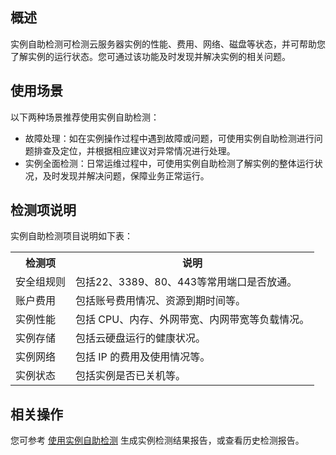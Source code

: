 ## 概述
实例自助检测可检测云服务器实例的性能、费用、网络、磁盘等状态，并可帮助您了解实例的运行状态。您可通过该功能及时发现并解决实例的相关问题。

## 使用场景
以下两种场景推荐使用实例自助检测：
- 故障处理：如在实例操作过程中遇到故障或问题，可使用实例自助检测进行问题排查及定位，并根据相应建议对异常情况进行处理。
- 实例全面检测：日常运维过程中，可使用实例自助检测了解实例的整体运行状况，及时发现并解决问题，保障业务正常运行。

## 检测项说明
实例自助检测项目说明如下表：

<table>
<tr>
<th>检测项</th> <th>说明</th>
</tr>
<tr>
<td>安全组规则</td> <td>包括22、3389、80、443等常用端口是否放通。</td>
</tr>
<tr>
<td>账户费用</td> <td>包括账号费用情况、资源到期时间等。</td>
</tr>
<tr>
<td>实例性能</td> <td>包括 CPU、内存、外网带宽、内网带宽等负载情况。</td>
</tr>
<tr>
<td>实例存储</td> <td>包括云硬盘运行的健康状况。</td>
</tr>
<tr>
<td>实例网络</td> <td>包括 IP 的费用及使用情况等。</td>
</tr>
<tr>
<td>实例状态</td> <td>包括实例是否已关机等。</td>
</tr>
</table>

## 相关操作
您可参考 [使用实例自助检测](https://cloud.tencent.com/document/product/213/56786) 生成实例检测结果报告，或查看历史检测报告。

